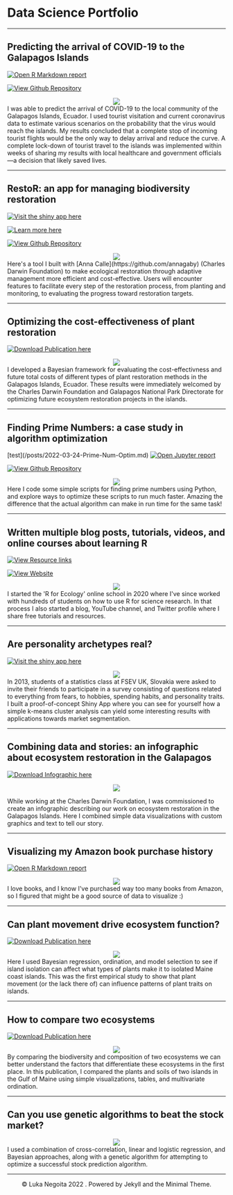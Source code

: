 <h1 class="title"> Data Science Portfolio </h1>

<!-- https://chriskhanhtran.github.io/_posts/2020-01-13-portfolio-tutorial/ -->
---
## Predicting the arrival of COVID-19 to the Galapagos Islands

<p>
<a href="/posts/coronavirus_analysis_v4.html" target="_blank"><img src = "https://img.shields.io/badge/RMarkdown-Open%20Report-e34d3f?logo=r" alt = "Open R Markdown report"></a>

<a href="https://github.com/LukaNeg/coronavirus_analysis" target="_blank"><img src = "https://img.shields.io/badge/GitHub-View%20Repository-1077b8?logo=github" alt = "View Github Repository"></a>
</p>

<center><img src="/images/coronavirus_thumb.png"></center>
I was able to predict the arrival of COVID-19 to the local community of the Galapagos Islands, Ecuador. I used tourist visitation and current coronavirus data to estimate various scenarios on the probability that the virus would reach the islands. My results concluded that a complete stop of incoming tourist flights would be the only way to delay arrival and reduce the curve. A complete lock-down of tourist travel to the islands was implemented within weeks of sharing my results with local healthcare and government officials—a decision that likely saved lives.

---

## RestoR: an app for managing biodiversity restoration

<p>
<a href="https://gv2050.shinyapps.io/gv2050-platform-submission/" target="_blank"><img src = "https://img.shields.io/badge/Shiny-Open%20Web%20App-92a536?logo=r" alt = "Visit the shiny app here"></a>

<a href="https://community.rstudio.com/t/restor-shiny-contest-submission/104903" target="_blank"><img src = "https://img.shields.io/badge/RStudio-Open%20Blog%20Post-74aadb?logo=rstudio" alt = "Learn more here"></a>

<a href="https://github.com/LukaNeg/gv2050-platform-submission" target="_blank"><img src = "https://img.shields.io/badge/GitHub-View%20Repository-1077b8?logo=github" alt = "View Github Repository"></a>
</p>

<center><img src="/images/restor_thumb.png"></center>
Here's a tool I built with [Anna Calle](https://github.com/annagaby) (Charles Darwin Foundation) to make ecological restoration through adaptive management more efficient and cost-effective. Users will encounter features to facilitate every step of the restoration process, from planting and monitoring, to evaluating the progress toward restoration targets.

---
## Optimizing the cost-effectiveness of plant restoration

<p>
<a href="pdf/cost-effectiveness_restoration_2021.pdf" target="_blank"><img src = "https://img.shields.io/badge/Publication-Download%20PDF-00a398?logo=adobeacrobatreader" alt = "Download Publication here"></a>
</p>

<center><img src="/images/restor_costs_thumb.png"></center>
I developed a Bayesian framework for evaluating the cost-effectivness and future total costs of different types of plant restoration methods in the Galapagos Islands, Ecuador. These results were immediately welcomed by the Charles Darwin Foundation and Galapagos National Park Directorate for optimizing future ecosystem restoration projects in the islands.

---
## Finding Prime Numbers: a case study in algorithm optimization

<p>
[test](/posts/2022-03-24-Prime-Num-Optim.md)
<a href="/posts/2022-03-24-Prime-Num-Optim.md" target="_blank"><img src = "https://img.shields.io/badge/Jupyter-Open%20Report-e34d3f?logo=python" alt = "Open Jupyter report"></a>

<a href="https://github.com/LukaNeg/optimizing-python-code" target="_blank"><img src = "https://img.shields.io/badge/GitHub-View%20Repository-1077b8?logo=github" alt = "View Github Repository"></a>
</p>

<center><img src="/images/prime_num_thumb.png"></center>
Here I code some simple scripts for finding prime numbers using Python, and explore ways to optimize these scripts to run much faster. Amazing the difference that the actual algorithm can make in run time for the same task!

---
## Written multiple blog posts, tutorials, videos, and online courses about learning R

<p>
<a href="https://linktr.ee/rforecology" target="_blank"><img src = "https://img.shields.io/badge/Linktree-View%20Resources-39df9a?logo=linktree" alt = "View Resource links"></a>

<a href="https://www.rforecology.com" target="_blank"><img src = "https://img.shields.io/badge/View%20Website-R%20for%20Ecology-92a536?logo=r" alt = "View Website"></a>
</p>

<center><img src="/images/rforecology_thumb.png"></center>
I started the 'R for Ecology' online school in 2020 where I've since worked with hundreds of students on how to use R for science research. In that process I also started a blog, YouTube channel, and Twitter profile where I share free tutorials and resources.

---
## Are personality archetypes real?

<p>
<a href="https://lukanegoita.shinyapps.io/young_archetypes_of_slovakia/" target="_blank"><img src = "https://img.shields.io/badge/Shiny-Open%20Web%20App-92a536?logo=r" alt = "Visit the shiny app here"></a>
</p>

<center><img src="/images/archetypes_thumb.png"></center>
In 2013, students of a statistics class at FSEV UK, Slovakia were asked to invite their friends to participate in a survey consisting of questions related to everything from fears, to hobbies, spending habits, and personality traits. I built a proof-of-concept Shiny App where you can see for yourself how a simple k-means cluster analysis can yield some interesting results with applications towards market segmentation.

---
## Combining data and stories: an infographic about ecosystem restoration in the Galapagos

<p>
<a href="pdf/Final_English_GV2050_infographic.pdf" target="_blank"><img src = "https://img.shields.io/badge/Infographic-Download%20PDF-00a398?logo=adobeacrobatreader" alt = "Download Infographic here"></a>
</p>

<center><a href="pdf/Final_English_GV2050_infographic.pdf" target="_blank"><img src="/images/gv2050_infographic.png"></a></center>

While working at the Charles Darwin Foundation, I was commissioned to create an infographic describing our work on ecosystem restoration in the Galapagos Islands. Here I combined simple data visualizations with custom graphics and text to tell our story.

---
## Visualizing my Amazon book purchase history

<p>
<a href="/R-projects/personal-scrape.html" target="_blank"><img src = "https://img.shields.io/badge/RMarkdown-Open%20Report-e34d3f?logo=r" alt = "Open R Markdown report"></a>
</p>

<center><img src="/images/amazon-books-plot-1.png"></center>
I love books, and I know I've purchased way too many books from Amazon, so I figured that might be a good source of data to visualize :)

---
## Can plant movement drive ecosystem function?

<p>
<a href="https://www.lukanegoita.com/uploads/1/3/5/3/13537361/negoita_et_al-2016-ecography.pdf" target="_blank"><img src = "https://img.shields.io/badge/Publication-Download%20PDF-00a398?logo=adobeacrobatreader" alt = "Download Publication here"></a>
</p>

<center><img src="/images/islands_iso_thumb.png"></center>
Here I used Bayesian regression, ordination, and model selection to see if island isolation can affect what types of plants make it to isolated Maine coast islands. This was the first empirical study to show that plant movement (or the lack there of) can influence patterns of plant traits on islands.

---
## How to compare two ecosystems

<p>
<a href="https://www.lukanegoita.com/uploads/1/3/5/3/13537361/negoita_et_al_2016b.pdf" target="_blank"><img src = "https://img.shields.io/badge/Publication-Download%20PDF-00a398?logo=adobeacrobatreader" alt = "Download Publication here"></a>
</p>

<center><img src="/images/Duck_islands_thumb.png"></center>
By comparing the biodiversity and composition of two ecosystems we can better understand the factors that differentiate these ecosystems in the first place. In this publication, I compared the plants and soils of two islands in the Gulf of Maine using simple visualizations, tables, and multivariate ordination.

---
## Can you use genetic algorithms to beat the stock market?

<center><img src="/images/stock_thumb.png"></center>
I used a combination of cross-correlation, linear and logistic regression, and Bayesian approaches, along with a genetic algorithm for attempting to optimize a successful stock prediction algorithm.

---

<center>© Luka Negoita 2022 . Powered by Jekyll and the Minimal Theme.</center>
